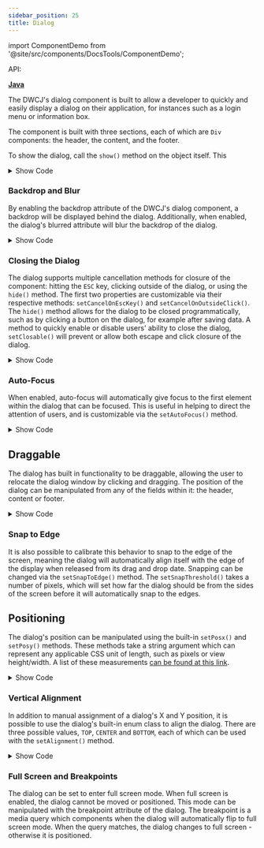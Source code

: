```yaml
---
sidebar_position: 25 
title: Dialog
---
```


import ComponentDemo from '@site/src/components/DocsTools/ComponentDemo';

<div style={{width: "100%" , display: "flex", justifyContent: "flex-end"}}>
<p style={{color: "gray"}} >API:&nbsp;</p>
<b><a href="https://javadoc.io/static/org.dwcj/dwcj-engine/0.15.0/org/dwcj/controls/dialog/Dialog.html" style={{justifySelf: "flex-end"}}> Java </a></b>
</div>

The DWCJ's dialog component is built to allow a developer to quickly and easily display a dialog on their application, for instances such as a login menu or information box.

The component is built with three sections, each of which are `Div` components: the header, the content, and the footer.

To show the dialog, call the `show()` method on the object itself. This 
<!-- 
<ComponentDemo 
path='https://hot.bbx.kitchen/webapp/controlsamples?class=control_demos.dialogdemos.DialogSections' 
showCSS='true'
javaE='https://raw.githubusercontent.com/DwcJava/ControlSamples/main/src/main/java/control_demos/listboxdemos/ListboxLabel.java'
javaHighlight='{47-50}'
height = '225px'
/> -->

<details>

<summary>Show Code</summary>

```java
  import org.dwcj.App;
  import org.dwcj.controls.dialog.Dialog;
  import org.dwcj.controls.label.Label;
  import org.dwcj.controls.panels.AppPanel;
  import org.dwcj.exceptions.DwcException;

  public class DialogSections extends App {
  @Override
  public void run() throws DwcException {
    AppPanel p = new AppPanel();
    Dialog dialog = new Dialog();
    p.add(dialog);

    dialog.getHeader().add(new Label("Header"));
    dialog.getContent().add(new Label("Content"));
    dialog.getFooter().add(new Label("Footer"));

    dialog.setCloseable(false);
    dialog.show();
  }
}
```

</details>

### Backdrop and Blur

By enabling the backdrop attribute of the DWCJ's dialog component, a backdrop will be displayed behind the dialog. Additionally, when enabled, the dialog's blurred attribute will blur the backdrop of the dialog.

<!-- <ComponentDemo 
path='/demos/dialog-demos/backdrop_blur.html' 
showCSS='true'
javaE='https://raw.githubusercontent.com/DwcJava/ControlSamples/main/src/main/java/control_demos/listboxdemos/ListboxLabel.java'
javaHighlight='{47-50}'
height = '225px'
/> -->

<details>

<summary>Show Code</summary>

```java
import org.dwcj.App;
import org.dwcj.annotations.InlineStyleSheet;
import org.dwcj.controls.button.Button;
import org.dwcj.controls.button.events.ButtonClickEvent;
import org.dwcj.controls.dialog.Dialog;
import org.dwcj.controls.label.Label;
import org.dwcj.controls.panels.AppPanel;
import org.dwcj.exceptions.DwcException;

@InlineStyleSheet(id = "login-form", value = "" +
  ".loginForm {" +
  "   background-color: #263238;" +
  "   background-image: url(https://images.pling.com/img/00/00/59/97/06/1588511/1c58fba17fc4c48cd52cf17dd3f36556396e73e34a3d37e5aec6098ccdb01f3d1867.jpg);"
  +
  "   background-size: 100% 100%;" +
  "   background-repeat: no-repeat;" +
  "}")
public class DialogBackdropBlur extends App {
  Dialog dialog;

  @Override
  public void run() throws DwcException {
    AppPanel p = new AppPanel();
    dialog = new Dialog();
    p.add(dialog);
    dialog.addClassName("loginForm");

    dialog.getHeader().add(new Label("Header"));
    dialog.getContent().add(new Button("Toggle Background Blur")
      .onClick(this::buttonClick))
      .setStyle("display","flex")
      .setStyle("justify-content", "center");
    dialog.getFooter().add(new Label("Footer"));
    
    dialog.setCloseable(false);
    dialog.show();
  }

  private void buttonClick(ButtonClickEvent ev) {
    dialog.setBlurred(!dialog.isBlurred());
  }
}
  ```

</details>

### Closing the Dialog

The dialog supports multiple cancellation methods for closure of the component: hitting the `ESC` key, clicking outside of the dialog, or using the `hide()` method. The first two properties are customizable via their respective methods:
`setCancelOnEscKey()` and `setCancelOnOutsideClick()`. The `hide()` method allows for the dialog to be closed programmatically, such as by clicking a button on the dialog, for example after saving data. A method to quickly enable or disable users' ability to close the dialog, `setClosable()` will prevent or allow both escape and click closure of the dialog.

<details>

<summary>Show Code</summary>

```java
import org.dwcj.App;
import org.dwcj.controls.button.Button;
import org.dwcj.controls.button.events.ButtonClickEvent;
import org.dwcj.controls.dialog.Dialog;
import org.dwcj.controls.label.Label;
import org.dwcj.controls.panels.AppPanel;
import org.dwcj.exceptions.DwcException;

public class DialogClose extends App {

  Dialog dialog;

  @Override
  public void run() throws DwcException {
    AppPanel p = new AppPanel();
    dialog = new Dialog();
    p.add(dialog,
      new Button("Show Dialog")
        .onClick(this::openDialog)
        .setStyle("margin", "50px"));

    dialog.getHeader().add(new Label("Header"));
    dialog.getContent().add(new Button("Close Dialog").onClick(this::closeDialog));
    dialog.getFooter().add(new Label("Footer"));
    dialog.setCancelOnEscKey(true);
    dialog.show();
  }

  private void closeDialog(ButtonClickEvent ev) {
    dialog.hide();
  }

  private void openDialog(ButtonClickEvent ev) {
    dialog.show();
  }
}
```

</details>

### Auto-Focus

When enabled, auto-focus will automatically give focus to the first element within the dialog that can be focused. This is useful in helping to direct the attention of users, and is customizable via the `setAutoFocus()` method.

<details>

<summary>Show Code</summary>

```java
import org.dwcj.App;
import org.dwcj.controls.dialog.Dialog;
import org.dwcj.controls.label.Label;
import org.dwcj.controls.panels.AppPanel;
import org.dwcj.controls.textbox.TextBox;
import org.dwcj.exceptions.DwcException;

public class DialogAutoFocus extends App {
  @Override
  public void run() throws DwcException {
    AppPanel p = new AppPanel();
    Dialog dialog = new Dialog();
    p.add(dialog);

    dialog.getHeader().add(new Label("Auto Focus"));
    dialog.getContent().add(new TextBox().setAttribute("label", "This Box is Auto Focused"));
    
    dialog.show();
    dialog.setAutoFocus(true);
  }
}
```

</details>

## Draggable

The dialog has built in functionality to be draggable, allowing the user to relocate the dialog window by clicking and dragging. The position of the dialog can be manipulated from any of the fields within it: the header, content or footer.

<details>

<summary>Show Code</summary>

```java
import org.dwcj.App;
import org.dwcj.controls.dialog.Dialog;
import org.dwcj.controls.label.Label;
import org.dwcj.controls.panels.AppPanel;
import org.dwcj.exceptions.DwcException;

public class DialogDraggable extends App {
  @Override
  public void run() throws DwcException {
    AppPanel p = new AppPanel();
    Dialog dialog = new Dialog();
    p.add(dialog);

    dialog.getHeader().add(new Label("Header"));
    dialog.getContent().add(new Label("This dialog will snap to the sides when dragged within 100px of the edge of the display"));
    dialog.getFooter().add(new Label("Footer"));
    dialog.show();

    dialog.setSnapToEdge(true);
    dialog.setSnapThreshold(100);
  }
}
```

</details>

### Snap to Edge
It is also possible to calibrate this behavior to snap to the edge of the screen, meaning the dialog will automatically align itself with the edge of the display when released from its drag and drop date. Snapping can be changed via the `setSnapToEdge()` method. The `setSnapThreshold()` takes a number of pixels, which will set how far the dialog should be from the sides of the screen before it will automatically snap to the edges.  

## Positioning

The dialog's position can be manipulated using the built-in `setPosx()` and `setPosy()` methods. These methods take a string argument which can represent any applicable CSS unit of length, such as pixels or view height/width. A list of these measurements [can be found at this link](https://developer.mozilla.org/en-US/docs/Learn/CSS/Building_blocks/Values_and_units#numbers_lengths_and_percentages).

<details>

<summary>Show Code</summary>

```java
import org.dwcj.App;
import org.dwcj.controls.button.Button;
import org.dwcj.controls.button.events.ButtonClickEvent;
import org.dwcj.controls.dialog.Dialog;
import org.dwcj.controls.label.Label;
import org.dwcj.controls.numericbox.NumericBox;
import org.dwcj.controls.panels.AppPanel;
import org.dwcj.exceptions.DwcException;

public class DialogPositioning extends App {

  NumericBox xPos, yPos;
  Dialog dialog;

  @Override
  public void run() throws DwcException {
    AppPanel p = new AppPanel();
    dialog = new Dialog();
    xPos = new NumericBox();
    yPos = new NumericBox();
    p.add(dialog);

    dialog.getHeader().add(new Label("Header"));
    dialog.getContent()
        .add(new Label("X Pixels:"), xPos, new Label("Y Pixels:"), yPos, new Button("Set Dialog Position").onClick(this::setPosition))
        .setStyle("display", "flex")
        .setStyle("justify-content", "space-around");

    dialog.setAutoFocus(true);
    dialog.show();
    dialog.setCloseable(false);
  }

  private void setPosition(ButtonClickEvent ev) {
    dialog.setPosx(xPos.getValue().toString() + "px");
    dialog.setPosy(yPos.getValue().toString() + "px");
  }
}
```

</details>

### Vertical Alignment

In addition to manual assignment of a dialog's X and Y position, it is possible to use the dialog's built-in enum class to align the dialog. There are three possible values, `TOP`, `CENTER` and `BOTTOM`, each of which can be used with the `setAlignment()` method. 

<details>

<summary>Show Code</summary>

```java
import org.dwcj.App;
import org.dwcj.controls.button.Button;
import org.dwcj.controls.button.events.ButtonClickEvent;
import org.dwcj.controls.dialog.Dialog;
import org.dwcj.controls.label.Label;
import org.dwcj.controls.panels.AppPanel;
import org.dwcj.exceptions.DwcException;

public class DialogAlignments extends App {
  Button alignTop;
  Button alignMid;
  Button alignBtm;
  Dialog dialog;

  @Override
  public void run() throws DwcException {
    AppPanel p = new AppPanel();
    dialog = new Dialog();
    p.add(dialog);

    alignTop = new Button("Align to Top").onClick(this::topAlign);
    alignMid = new Button("Align to Center").onClick(this::midAlign);
    alignBtm = new Button("Align to Bottom").onClick(this::btmAlign);

    dialog.getHeader().add(new Label("Alignments"));
    dialog.getContent().add(alignTop, alignMid, alignBtm)
      .setStyle("display","flex")
      .setStyle("justify-content", "space-around");

    dialog.show();
    dialog.setCloseable(false);
  }

  private void topAlign(ButtonClickEvent ev){
    dialog.setAlignment(Dialog.Alignment.TOP);
  }
  private void midAlign(ButtonClickEvent ev){
    dialog.setAlignment(Dialog.Alignment.CENTER);
  }
  private void btmAlign(ButtonClickEvent ev){
    dialog.setAlignment(Dialog.Alignment.BOTTOM);
  }
}
```

</details>

### Full Screen and Breakpoints

The dialog can be set to enter full screen mode. When full screen is enabled, the dialog cannot be moved or positioned. This mode can be manipulated with the breakpoint attribute of the dialog. The breakpoint is a media query which components when the dialog will automatically flip to full screen mode. When the query matches, the dialog changes to full screen - otherwise it is positioned.
